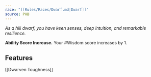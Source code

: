 ```yaml
---
race: "[[Rules/Races/Dwarf.md|Dwarf]]"
source: PHB
---
```

_As a hill dwarf, you have keen senses, deep intuition, and remarkable resilience._

**Ability Score Increase.** Your #Wisdom score increases by 1.

## Features
[[Dwarven Toughness]] 